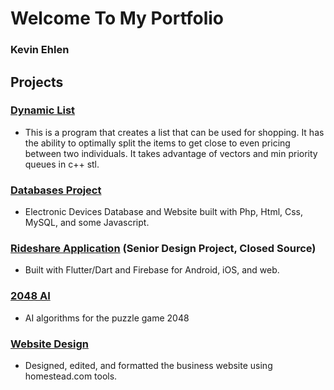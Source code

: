 # Welcome To My Portfolio
### Kevin Ehlen


## Projects
### [Dynamic List](https://git.mst.edu/kse738/dynamiclist)
  - This is a program that creates a list that can be used for shopping. It has the ability to optimally split the items to get close to even pricing between two individuals. It takes advantage of vectors and min priority queues in c++ stl.
### [Databases Project](https://git.mst.edu/kse738/databases-project)
  - Electronic Devices Database and Website built with Php, Html, Css, MySQL, and some Javascript.
### [Rideshare Application](./Screenshots) (Senior Design Project, Closed Source)
  - Built with Flutter/Dart and Firebase for Android, iOS, and web.
### [2048 AI](https://github.com/KevsOnTheBus/2048-AI)
  - AI algorithms for the puzzle game 2048
### [Website Design](https://www.ehlencontracting.com/)
  - Designed, edited, and formatted the business website using homestead.com tools.
